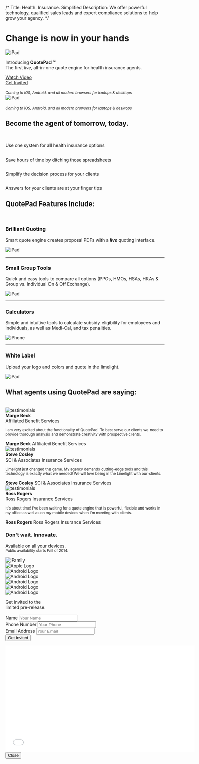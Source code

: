 /*
Title: Health. Insurance. Simplified
Description: We offer powerful technology, qualified sales leads and expert compliance solutions to help grow your agency.
*/

<!-- START: Jumbotron -->
<div class="jumbotron">
	<div class="container">
		<div class="row">
			<div class="col-sm-12 col-md-6 col-lg-5">
				<h1>Change is now in your hands</h1>
				<div class="row visible-xs visible-sm handheld-mb">
					<div class="col-xs-12">
						<img src="themes/flat-ui/images/ifamily.png" class="img-responsive center-block" alt="iPad">
					</div>
				</div>
				<p class="lead">Introducing <strong>QuotePad &trade;</strong>  <br>The first <em>live</em>, all-in-one quote engine for health insurance agents.</p>
				<div class="row">
					<div class="col-sm-6 handheld-mb">
						<a href="#" class="btn btn-hg btn-success btn-embossed btn-block" data-toggle="modal" data-target="#myModal">Watch Video <span class="fui-triangle-right-large"></span></a>
					</div>
					<div class="col-sm-6">
						<a href="#signup" class="btn btn-hg btn-warning btn-embossed btn-block">Get Invited <span class="fui-triangle-down"></span></a>
					</div>
					<div class="col-xs-12 hidden-md">
						<br><small><em>Coming to iOS, Android, and all modern browsers for laptops &amp; desktops</em></small>
					</div>
				</div>
			</div>
			<div class="col-md-6 col-lg-7 hidden-xs hidden-sm">
				<img src="themes/flat-ui/images/ifamily.png" class="img-responsive center-block" alt="iPad">
				<div class="row visible-md">
					<div class="col-xs-12 text-right">
						<br><small><em>Coming to iOS, Android, and all modern browsers for laptops &amp; desktops</em></small>
					</div>
				</div>
			</div>
		</div>
	</div>
</div>

<!-- START: Benefits -->
<section id="benefits" class="text-center">
	<div class="container">
		<div class="row">
			<h2>Become the agent of tomorrow, today.</h2>
			<br>
			<div class="col-sm-6 col-md-3" data-0="transform: translateX(150%);opacity:0" data-300="transform: translateX(0%);opacity:1;">
				<img src="themes/flat-ui/images/icons/medal.svg" class="img-responsive center-block" alt=""><br>
				<p class="lead">Use one system for all health insurance options</p>
			</div>
			<div class="col-sm-6 col-md-3" data-0="transform: translateX(200%);opacity:0" data-330="transform: translateX(0%);opacity:1;">
				<img src="themes/flat-ui/images/icons/clocks.svg" class="img-responsive center-block" alt=""><br>
				<p class="lead">Save hours of time by ditching those spreadsheets</p>
			</div>
			<div class="col-sm-6 col-md-3" data-0="transform: translateX(250%);opacity:0" data-360="transform: translateX(0%);opacity:1;">
				<img src="themes/flat-ui/images/icons/goal.svg" class="img-responsive center-block" alt=""><br>
				<p class="lead">Simplify the decision process for your clients</p>
			</div>
			<div class="col-sm-6 col-md-3" data-0="transform: translateX(300%);opacity:0" data-390="transform: translateX(0%);opacity:1;">
				<img src="themes/flat-ui/images/icons/bulb.svg" class="img-responsive center-block" alt=""><br>
				<p class="lead">Answers for your clients are at your finger tips</p>
			</div>
		</div>
	</div>
</section>

<!-- START: features -->
<section id="simple-quote" class="feature ipad">
	<div class="container">
		<h1 class="text-center" data-0="opacity:0" data-800="opacity:1;">QuotePad Features Include:</h1>
		<br>
		<div class="row">
			<div class="col-sm-6 va-parent" data-0="transform: translateX(-150%);opacity: 0.0" data-900="transform: translateX(0%);opacity: 1">
				<div class="va-wrapper">
					<div class="va-inner">
						<h3 class="text-success">Brilliant Quoting</h3>
						<p class="lead">Smart quote engine creates proposal PDFs with a <strong><em>live</em></strong> quoting interface.</p>
					</div>
				</div>
			</div>
			<div class="col-sm-6" data-0="transform: translateX(150%);opacity: 0.0" data-900="transform: translateX(0%);opacity: 1">
				<img src="themes/flat-ui/images/ipad-horizontal.svg" class="img-responsive" alt="iPad">
			</div>
		</div>
	</div>
</section>

<hr class="tilt tilt-up">

<section id="group-tools" class="feature macbook">
	<div class="container">
		<div class="row">
			<div class="col-sm-6 col-sm-push-6 va-parent" data-0="transform: translateX(150%);" data-1400="transform: translateX(0%);">
				<div class="va-wrapper">
					<div class="va-inner">
						<h3 class="text-success">Small Group Tools</h3>
						<p class="lead">Quick and easy tools to compare all options (PPOs, HMOs, HSAs, HRAs & Group vs. Individual On & Off Exchange).</p>
					</div>
				</div>
			</div>
			<div class="col-sm-6 col-sm-pull-6" data-0="transform: translateX(-150%);" data-1400="transform: translateX(0%);">
				<img src="themes/flat-ui/images/macbook.svg" class="img-responsive" alt="iPad">
			</div>
		</div>
	</div>
</section>

<hr class="tilt tilt-down">

<section id="calculators" class="feature iphone">
	<div class="container">
		<div class="row">
			<div class="col-sm-6 col-md-offset-2 va-parent" data-0="transform: translateX(-150%);opacity:0;" data-1900="transform: translateX(0%);opacity:1;">
				<div class="va-wrapper">
					<div class="va-inner">
						<h3 class="text-success">Calculators</h3>
						<p class="lead">Simple and intuitive tools to calculate subsidy eligibility for employees and individuals, as well as Medi-Cal, and tax penalities.</p>
					</div>
				</div>
			</div>
			<div class="col-xs-8 col-sm-4 col-sm-offset-1 col-md-2 iphone-img" data-0="transform: translateX(150%);opacity:0;" data-1900="transform: translateX(0%);opacity:1;">
				<img src="themes/flat-ui/images/iphone.svg" class="img-responsive" alt="iPhone">
			</div>
		</div>
	</div>
</section>

<hr class="tilt tilt-up">

<section id="white-label" class="feature ipad">
	<div class="container">
		<div class="row">
			<div class="col-sm-6 col-sm-push-6 va-parent" data-0="transform: translateX(150%);opacity:0;" data-2400="transform: translateX(0%);opacity:1;">
				<div class="va-wrapper">
					<div class="va-inner">
						<h3 class="text-success">White Label</h3>
						<p class="lead">Upload your logo and colors and quote in the limelight.</p>
					</div>
				</div>
			</div>
			<div class="col-sm-6 col-sm-pull-6" data-0="transform: translateX(-150%);opacity:0;" data-2400="transform: translateX(0%);opacity:1;">
				<img src="themes/flat-ui/images/ipad-horizontal.svg" class="img-responsive" alt="iPad">
			</div>
		</div>
	</div>
</section>

<!-- START: Testimonies -->
<section id="testimonials">
	<div class="container">
		<h2 class="text-center" data-0="opacity:0" data-3100="opacity:1;">What agents using QuotePad are saying:</h2>
		<br>
		<div class="row">
			<div class="col-sm-12 col-md-4 quote handheld-mb" data-0="transform: translateX(-350%);opacity:0" data-3060="transform: translateX(0%);opacity:1;">
				<div class="row">
					<div class="col-xs-4 col-sm-2 col-md-4">
						<div class="quote-headshot">
							<img src="themes/flat-ui/images/jason.jpg" class="img-responsive img-circle" alt="testimonials">	
						</div>
						<div class="quote-cite text-center hidden-sm">
							<div class="name"><strong>Marge Beck</strong></div>
							<div class="company">Affiliated Benefit Services</div>
						</div>
					</div>
					<div class="col-xs-8 col-sm-10 col-md-8">
						<div class="quote-triangle"></div>
						<div class="quote-quote">
							<p><small>I am very excited about the functionality of QuotePad. To best serve our clients we need to provide thorough analysis and demonstrate creativity with prospective clients.</small></p>
						</div>
						<div class="quote-cite text-right visible-sm">
							<span class="name"><strong>Marge Beck</strong></span>
							<span class="company">Affiliated Benefit Services</span>
						</div>
					</div>
				</div>
			</div>
			<div class="col-sm-12 col-md-4 quote handheld-mb" data-0="transform: translateX(-250%);opacity:0" data-3030="transform: translateX(0%);opacity:1;">
				<div class="row">
					<div class="col-xs-4 col-sm-2 col-md-4">
						<div class="quote-headshot">
							<img src="themes/flat-ui/images/garrett.jpg" class="img-responsive img-circle" alt="testimonials">	
						</div>
						<div class="quote-cite text-center hidden-sm">
							<div class="name"><strong>Steve Cosley</strong></div>
							<div class="company">SCI & Associates Insurance Services</div>
						</div>
					</div>
					<div class="col-xs-8 col-sm-10 col-md-8">
						<div class="quote-triangle"></div>
						<div class="quote-quote">
							<p><small>Limelight just changed the game. My agency demands cutting-edge tools and this technology is exactly what we needed! We will love being in the Limelight with our clients.</small></p>
						</div>
						<div class="quote-cite text-right visible-sm">
							<span class="name"><strong>Steve Cosley</strong></span>
							<span class="company">SCI & Associates Insurance Services</span>
						</div>
					</div>
				</div>
			</div>
			<div class="col-sm-12 col-md-4 quote handheld-mb" data-0="transform: translateX(-150%);opacity:0" data-3000="transform: translateX(0%);opacity:1;">
				<div class="row">
					<div class="col-xs-4 col-sm-2 col-md-4">
						<div class="quote-headshot">
							<img src="themes/flat-ui/images/michael.jpg" class="img-responsive img-circle" alt="testimonials">	
						</div>
						<div class="quote-cite text-center hidden-sm">
							<div class="name"><strong>Ross Rogers</strong></div>
							<div class="company">Ross Rogers Insurance Services</div>
						</div>
					</div>
					<div class="col-xs-8 col-sm-10 col-md-8">
						<div class="quote-triangle"></div>
						<div class="quote-quote">
							<p><small>It's about time! I've been waiting for a quote engine that is powerful, flexible and works in my office as well as on my mobile devices when I'm meeting with clients.</small></p>
						</div>
						<div class="quote-cite text-right visible-sm">
							<span class="name"><strong>Ross Rogers</strong></span>
							<span class="company">Ross Rogers Insurance Services</span>
						</div>
					</div>
				</div>
			</div>
		</div>
	</div>
</section>

<!-- START: Call to action -->
<div id="signup" class="anchor"></div>
<section id="sign-up" class="text-center bg-ll-blue-steel">
	<div class="container" data-0="transform: translateY(-250%);opacity:0" data-3500="transform: translateY(0%);opacity:1;">
		<h3>Don't wait.  Innovate.</h3>
		<div class="row">
			<div class="col-sm-12 col-md-6 handheld-mb">
				<p class="lead">Available on all your devices. <br>
					<small>Public availability starts Fall of 2014.</small>
				</p>
				<img src="themes/flat-ui/images/ifamily.svg" class="img-responsive" alt="iFamily"> <br>
				<div class="row brand-icons">
					<div class="col-xs-2 col-sm-1 frame">
						<div class="brand-icon">
							<img src="themes/flat-ui/images/Apple_logo_black.svg" class="img-responsive" alt="Apple Logo">
						</div>
					</div>
					<div class="col-xs-2 col-sm-1 frame">
						<div class="brand-icon">
							<img src="themes/flat-ui/images/Android_Robot.svg" class="img-responsive" alt="Android Logo">
						</div>
					</div>
					<div class="col-xs-2 col-sm-1 frame">
						<div class="brand-icon">
							<img src="themes/flat-ui/images/Chrome.svg" class="img-responsive" alt="Android Logo">
						</div>
					</div>
					<div class="col-xs-2 col-sm-1 frame">
						<div class="brand-icon">
							<img src="themes/flat-ui/images/Safari.svg" class="img-responsive" alt="Android Logo">
						</div>
					</div>
					<div class="col-xs-2 col-sm-1 frame">
						<div class="brand-icon">
							<img src="themes/flat-ui/images/ie.svg" class="img-responsive" alt="Android Logo">
						</div>
					</div>
					<div class="col-xs-2 col-sm-1 frame">
						<div class="brand-icon">
							<img src="themes/flat-ui/images/Firefox.svg" class="img-responsive" alt="Android Logo">
						</div>
					</div>
				</div>
			</div>
			<div class="col-sm-8 col-sm-offset-2 col-md-5 col-md-offset-1">
				<p class="lead">Get invited to the <br> limited pre-release.</p>
				<!-- Begin MailChimp Signup Form -->
				<div id="mc_embed_signup">
					<form action="//limelighthealth.us8.list-manage.com/subscribe/post?u=f2a4a1735029214038cb8d736&amp;id=acf6ed9d70" method="post" id="mc-embedded-subscribe-form" name="mc-embedded-subscribe-form" class="validate" target="_blank" novalidate>
						<div class="form-group">
							<div class="mc-field-group">
								<label for="mce-FULLNAME" class="sr-only">Name</label>
								<input type="text" value="" name="FULLNAME" class="form-control input-hg no-bottom-radius required" id="mce-FULLNAME" placeholder="Your Name">
							</div>
							<div class="mc-field-group">
								<label for="mce-PHONE" class="sr-only">Phone Number</label>
								<input type="text" value="" name="PHONE" class="form-control input-hg no-radius required" id="mce-PHONE" placeholder="Your Phone">
							</div>
							<div class="mc-field-group">
								<label for="mce-EMAIL" class="sr-only">Email Address</label>
								<input type="email" value="" name="EMAIL" class="form-control input-hg no-top-radius required email" id="mce-EMAIL" placeholder="Your Email">
							</div>
						</div><!-- END: .form-group -->
						<div id="mce-responses" class="clear">
							<div class="response" id="mce-error-response" style="display:none"></div>
							<div class="response" id="mce-success-response" style="display:none"></div>
						</div>    <!-- real people should not fill this in and expect good things - do not remove this or risk form bot signups-->
						<div style="position: absolute; left: -5000px;"><input type="text" name="b_f2a4a1735029214038cb8d736_acf6ed9d70" tabindex="-1" value=""></div>
						<div class="clear"><input type="submit" value="Get Invited" name="subscribe" id="mc-embedded-subscribe" class="btn btn-hg btn-warning btn-embossed btn-block button"></div>
					</form>
				</div> <!--End mc_embed_signup-->
			</div>
		</div>
	</div>
</section>

<!-- Modal -->
<div class="modal fade" id="myModal" tabindex="-1" role="dialog" aria-labelledby="myModalLabel" aria-hidden="true">
	<div class="modal-dialog">
		<div class="modal-content">
			<div class="modal-body">
				<div class="video-container">
					<iframe src="//player.vimeo.com/video/88558047?title=0&amp;byline=0&amp;portrait=0&amp;color=e3e3e3" width="600" height="338" frameborder="0" webkitallowfullscreen mozallowfullscreen allowfullscreen></iframe>
				</div>
			</div>
			<div class="modal-footer">
				<button type="button" class="btn btn-default" data-dismiss="modal">Close</button>
			</div>
		</div>
	</div>
</div>